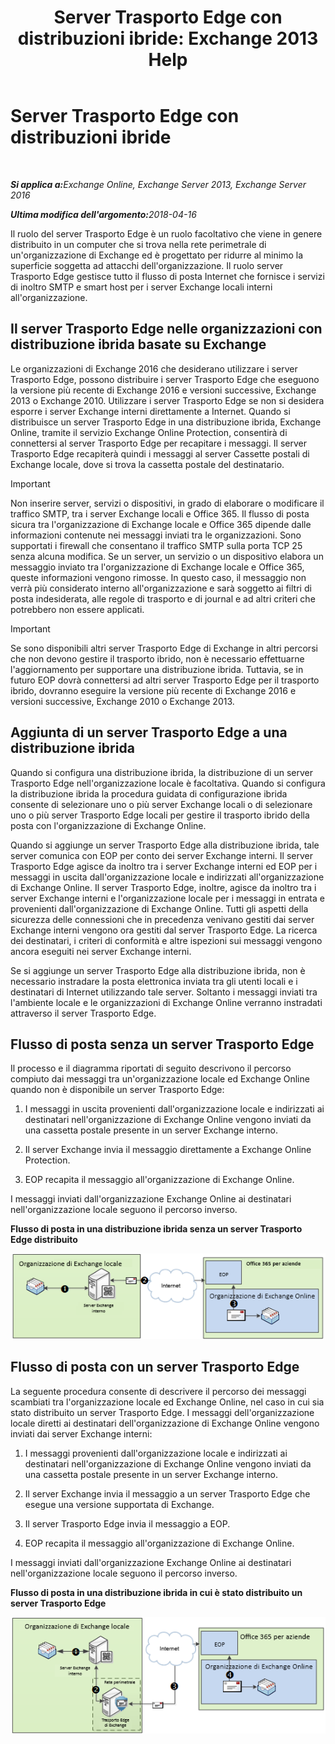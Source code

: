 ﻿---
title: 'Server Trasporto Edge con distribuzioni ibride: Exchange 2013 Help'
TOCTitle: Server Trasporto Edge con distribuzioni ibride
ms:assetid: 166b1490-5c56-40df-a17b-e8bb36224fd9
ms:mtpsurl: https://technet.microsoft.com/it-it/library/Hh134662(v=EXCHG.150)
ms:contentKeyID: 50482143
ms.date: 04/26/2018
mtps_version: v=EXCHG.150
ms.translationtype: HT
---

# Server Trasporto Edge con distribuzioni ibride

 

_<strong>Si applica a:</strong>Exchange Online, Exchange Server 2013, Exchange Server 2016_

_<strong>Ultima modifica dell'argomento:</strong>2018-04-16_

Il ruolo del server Trasporto Edge è un ruolo facoltativo che viene in genere distribuito in un computer che si trova nella rete perimetrale di un'organizzazione di Exchange ed è progettato per ridurre al minimo la superficie soggetta ad attacchi dell'organizzazione. Il ruolo server Trasporto Edge gestisce tutto il flusso di posta Internet che fornisce i servizi di inoltro SMTP e smart host per i server Exchange locali interni all'organizzazione.

## Il server Trasporto Edge nelle organizzazioni con distribuzione ibrida basate su Exchange

Le organizzazioni di Exchange 2016 che desiderano utilizzare i server Trasporto Edge, possono distribuire i server Trasporto Edge che eseguono la versione più recente di Exchange 2016 e versioni successive, Exchange 2013 o Exchange 2010. Utilizzare i server Trasporto Edge se non si desidera esporre i server Exchange interni direttamente a Internet. Quando si distribuisce un server Trasporto Edge in una distribuzione ibrida, Exchange Online, tramite il servizio Exchange Online Protection, consentirà di connettersi al server Trasporto Edge per recapitare i messaggi. Il server Trasporto Edge recapiterà quindi i messaggi al server Cassette postali di Exchange locale, dove si trova la cassetta postale del destinatario.


> [!IMPORTANT]
> Non inserire server, servizi o dispositivi, in grado di elaborare o modificare il traffico SMTP, tra i server Exchange locali e Office 365. Il flusso di posta sicura tra l'organizzazione di Exchange locale e Office 365 dipende dalle informazioni contenute nei messaggi inviati tra le organizzazioni. Sono supportati i firewall che consentano il traffico SMTP sulla porta TCP 25 senza alcuna modifica. Se un server, un servizio o un dispositivo elabora un messaggio inviato tra l'organizzazione di Exchange locale e Office 365, queste informazioni vengono rimosse. In questo caso, il messaggio non verrà più considerato interno all'organizzazione e sarà soggetto ai filtri di posta indesiderata, alle regole di trasporto e di journal e ad altri criteri che potrebbero non essere applicati.




> [!IMPORTANT]
> Se sono disponibili altri server Trasporto Edge di Exchange in altri percorsi che non devono gestire il trasporto ibrido, non è necessario effettuarne l'aggiornamento per supportare una distribuzione ibrida. Tuttavia, se in futuro EOP dovrà connettersi ad altri server Trasporto Edge per il trasporto ibrido, dovranno eseguire la versione più recente di Exchange 2016 e versioni successive, Exchange&nbsp;2010 o Exchange 2013.



## Aggiunta di un server Trasporto Edge a una distribuzione ibrida

Quando si configura una distribuzione ibrida, la distribuzione di un server Trasporto Edge nell'organizzazione locale è facoltativa. Quando si configura la distribuzione ibrida la procedura guidata di configurazione ibrida consente di selezionare uno o più server Exchange locali o di selezionare uno o più server Trasporto Edge locali per gestire il trasporto ibrido della posta con l'organizzazione di Exchange Online.

Quando si aggiunge un server Trasporto Edge alla distribuzione ibrida, tale server comunica con EOP per conto dei server Exchange interni. Il server Trasporto Edge agisce da inoltro tra i server Exchange interni ed EOP per i messaggi in uscita dall'organizzazione locale e indirizzati all'organizzazione di Exchange Online. Il server Trasporto Edge, inoltre, agisce da inoltro tra i server Exchange interni e l'organizzazione locale per i messaggi in entrata e provenienti dall'organizzazione di Exchange Online. Tutti gli aspetti della sicurezza delle connessioni che in precedenza venivano gestiti dai server Exchange interni vengono ora gestiti dal server Trasporto Edge. La ricerca dei destinatari, i criteri di conformità e altre ispezioni sui messaggi vengono ancora eseguiti nei server Exchange interni.

Se si aggiunge un server Trasporto Edge alla distribuzione ibrida, non è necessario instradare la posta elettronica inviata tra gli utenti locali e i destinatari di Internet utilizzando tale server. Soltanto i messaggi inviati tra l'ambiente locale e le organizzazioni di Exchange Online verranno instradati attraverso il server Trasporto Edge.

## Flusso di posta senza un server Trasporto Edge

Il processo e il diagramma riportati di seguito descrivono il percorso compiuto dai messaggi tra un'organizzazione locale ed Exchange Online quando non è disponibile un server Trasporto Edge:

1.  I messaggi in uscita provenienti dall'organizzazione locale e indirizzati ai destinatari nell'organizzazione di Exchange Online vengono inviati da una cassetta postale presente in un server Exchange interno.

2.  Il server Exchange invia il messaggio direttamente a Exchange Online Protection.

3.  EOP recapita il messaggio all'organizzazione di Exchange Online.

I messaggi inviati dall'organizzazione Exchange Online ai destinatari nell'organizzazione locale seguono il percorso inverso.

**Flusso di posta in una distribuzione ibrida senza un server Trasporto Edge distribuito**

![Flusso di posta ibrido senza un server Trasporto Edge](images/Hh134662.a95b4d1e-fd4a-4952-b891-22f84c9e71a3(EXCHG.150).png "Flusso di posta ibrido senza un server Trasporto Edge")

## Flusso di posta con un server Trasporto Edge

La seguente procedura consente di descrivere il percorso dei messaggi scambiati tra l'organizzazione locale ed Exchange Online, nel caso in cui sia stato distribuito un server Trasporto Edge. I messaggi dell'organizzazione locale diretti ai destinatari dell'organizzazione di Exchange Online vengono inviati dai server Exchange interni:

1.  I messaggi provenienti dall'organizzazione locale e indirizzati ai destinatari nell'organizzazione di Exchange Online vengono inviati da una cassetta postale presente in un server Exchange interno.

2.  Il server Exchange invia il messaggio a un server Trasporto Edge che esegue una versione supportata di Exchange.

3.  Il server Trasporto Edge invia il messaggio a EOP.

4.  EOP recapita il messaggio all'organizzazione di Exchange Online.

I messaggi inviati dall'organizzazione Exchange Online ai destinatari nell'organizzazione locale seguono il percorso inverso.

**Flusso di posta in una distribuzione ibrida in cui è stato distribuito un server Trasporto Edge**

![Flusso di posta ibrido con un server Trasporto Edge](images/Hh134662.821fe099-56f5-4501-8e1a-e184ba07a653(EXCHG.150).png "Flusso di posta ibrido con un server Trasporto Edge")

